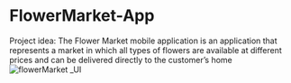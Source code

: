 # FlowerMarket-App
Project idea: The Flower Market mobile application is an application that represents a market in which all types of flowers are available at different prices and can be delivered directly to the customer’s home
![flowerMarket _UI](https://github.com/nada0li/FlowerMarket-App/assets/151945547/9ef674e0-549d-46a2-9bec-e6a3ec2a19f8)
